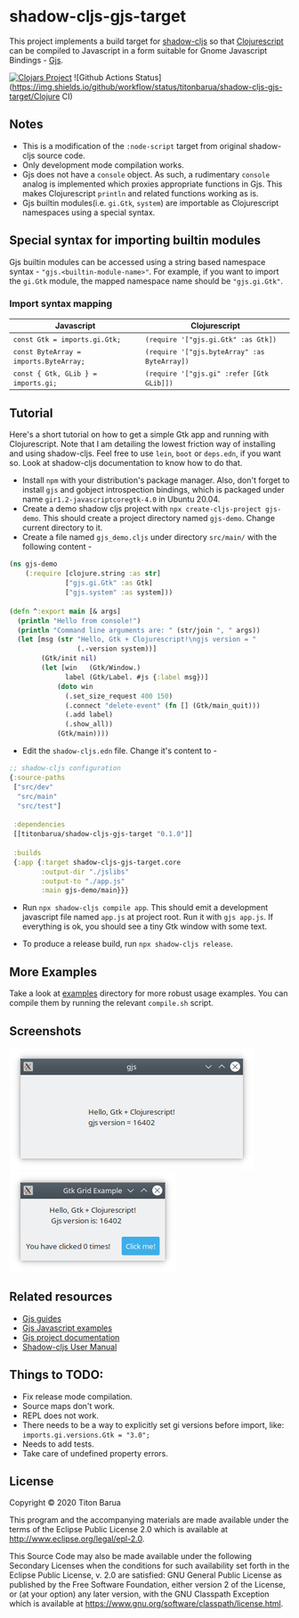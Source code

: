 # shadow-cljs-gjs-target

This project implements a build target for
[shadow-cljs](https://github.com/thheller/shadow-cljs) so that
[Clojurescript](https://clojurescript.org/) can be compiled to Javascript in a
form suitable for Gnome Javascript Bindings -
[Gjs](https://gitlab.gnome.org/GNOME/gjs/). 


[![Clojars Project](https://img.shields.io/clojars/v/titonbarua/shadow-cljs-gjs-target.svg)](https://clojars.org/titonbarua/shadow-cljs-gjs-target) ![Github Actions Status](https://img.shields.io/github/workflow/status/titonbarua/shadow-cljs-gjs-target/Clojure CI)


## Notes
- This is a modification of the `:node-script` target from original shadow-cljs
  source code.
- Only development mode compilation works.
- Gjs does not have a `console` object. As such, a rudimentary `console` analog
  is implemented which proxies appropriate functions in Gjs. This makes Clojurescript
  `println` and related functions working as is.
- Gjs builtin modules(i.e. `gi.Gtk`, `system`) are importable as Clojurescript
  namespaces using a special syntax.
  
## Special syntax for importing builtin modules

Gjs builtin modules can be accessed using a string based namespace syntax -
`"gjs.<builtin-module-name>"`. For example, if you want to import the `gi.Gtk`
module, the mapped namespace name should be `"gjs.gi.Gtk"`.

### Import syntax mapping

| Javascript | Clojurescript |
| ---------- | ------------- |
| `const Gtk = imports.gi.Gtk;` | `(require '["gjs.gi.Gtk" :as Gtk])` |
| `const ByteArray = imports.ByteArray;` | `(require '["gjs.byteArray" :as ByteArray])` |
| `const { Gtk, GLib } = imports.gi;` | `(require '["gjs.gi" :refer [Gtk GLib]])` |

        
## Tutorial

Here's a short tutorial on how to get a simple Gtk app and running with
Clojurescript. Note that I am detailing the lowest friction way of installing
and using shadow-cljs. Feel free to use `lein`, `boot` or `deps.edn`, if you
want so. Look at shadow-cljs documentation to know how to do that.

- Install `npm` with your distribution's package manager. Also, don't forget to
  install `gjs` and gobject introspection bindings, which is packaged under name
  `gir1.2-javascriptcoregtk-4.0` in Ubuntu 20.04.
- Create a demo shadow cljs project with `npx create-cljs-project gjs-demo`.
  This should create a project directory named `gjs-demo`. Change current directory
  to it.
- Create a file named `gjs_demo.cljs` under directory `src/main/` with the following
  content -

```clojure
(ns gjs-demo
    (:require [clojure.string :as str]
              ["gjs.gi.Gtk" :as Gtk]
              ["gjs.system" :as system]))

(defn ^:export main [& args]
  (println "Hello from console!")
  (println "Command line arguments are: " (str/join ", " args))
  (let [msg (str "Hello, Gtk + Clojurescript!\ngjs version = "
                 (.-version system))]
        (Gtk/init nil)
        (let [win   (Gtk/Window.)
              label (Gtk/Label. #js {:label msg})]
            (doto win
              (.set_size_request 400 150)
              (.connect "delete-event" (fn [] (Gtk/main_quit)))
              (.add label)
              (.show_all))
            (Gtk/main))))
```

- Edit the `shadow-cljs.edn` file. Change it's content to -

```clojure
;; shadow-cljs configuration
{:source-paths
 ["src/dev"
  "src/main"
  "src/test"]

 :dependencies
 [[titonbarua/shadow-cljs-gjs-target "0.1.0"]]

 :builds
 {:app {:target shadow-cljs-gjs-target.core
        :output-dir "./jslibs"
        :output-to "./app.js"
        :main gjs-demo/main}}}
```

- Run `npx shadow-cljs compile app`. This should emit a development javascript file
  named `app.js` at project root. Run it with `gjs app.js`. If everything is ok, you
  should see a tiny Gtk window with some text.
  
- To produce a release build, run `npx shadow-cljs release`.


## More Examples

Take a look at [examples](/examples) directory for more robust usage examples.
You can compile them by running the relevant `compile.sh` script.


## Screenshots

![Gjs Tutorial Rendered Window](/screenshots/gjs-tutorial.png)
![Gtk Grid Example Rendered Window](/screenshots/gtk-grid.png)

## Related resources

- [Gjs guides](http://gjs.guide/guides/)
- [Gjs Javascript examples](https://github.com/GNOME/gjs/tree/mainline/examples)
- [Gjs project documentation](https://github.com/GNOME/gjs/tree/mainline/doc)
- [Shadow-cljs User Manual](https://shadow-cljs.github.io/docs/UsersGuide.html)

## Things to TODO:

- Fix release mode compilation.
- Source maps don't work.
- REPL does not work.
- There needs to be a way to explicitly set gi versions before import, like:
  `imports.gi.versions.Gtk = "3.0";`
- Needs to add tests.
- Take care of undefined property errors.

## License

Copyright © 2020 Titon Barua

This program and the accompanying materials are made available under the
terms of the Eclipse Public License 2.0 which is available at
http://www.eclipse.org/legal/epl-2.0.

This Source Code may also be made available under the following Secondary
Licenses when the conditions for such availability set forth in the Eclipse
Public License, v. 2.0 are satisfied: GNU General Public License as published by
the Free Software Foundation, either version 2 of the License, or (at your
option) any later version, with the GNU Classpath Exception which is available
at https://www.gnu.org/software/classpath/license.html.
